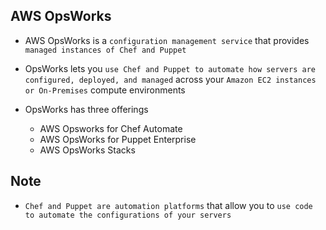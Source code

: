 ## AWS OpsWorks

- AWS OpsWorks is a `configuration management service` that provides `managed instances of Chef and Puppet`

- OpsWorks lets you `use Chef and Puppet to automate how servers are configured, deployed, and managed` across your `Amazon EC2 instances or On-Premises` compute environments

- OpsWorks has three offerings
  - AWS Opsworks for Chef Automate
  - AWS OpsWorks for Puppet Enterprise
  - AWS OpsWorks Stacks

## Note

- `Chef and Puppet are automation platforms` that allow you to `use code to automate the configurations of your servers`
